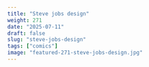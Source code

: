 ```yaml
---
title: "Steve jobs design"
weight: 271
date: "2025-07-11"
draft: false
slug: "steve-jobs-design"
tags: ["comics"]
image: "featured-271-steve-jobs-design.jpg"
---
```

